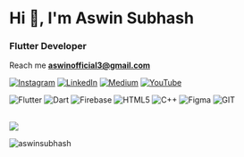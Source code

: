 <h1 align="left">Hi 👋, I'm Aswin Subhash</h1>
<h3 align="left">Flutter Developer</h3>

Reach me **aswinofficial3@gmail.com**

[![Instagram](https://img.shields.io/badge/Instagram-%23E4405F.svg?logo=Instagram&logoColor=white)](https://instagram.com/aswinsubhash_) [![LinkedIn](https://img.shields.io/badge/LinkedIn-%230077B5.svg?logo=linkedin&logoColor=white)](https://www.linkedin.com/in/aswin-subhash-flutter-developer/) [![Medium](https://img.shields.io/badge/Medium-12100E?logo=medium&logoColor=white)](https://medium.com/@@aswinsubhash3) [![YouTube](https://img.shields.io/badge/YouTube-%23FF0000.svg?logo=YouTube&logoColor=white)](https://www.youtube.com/channel/UCh5DJpojL7oLyz51gE8IevA) 


 ![Flutter](https://img.shields.io/badge/Flutter-%2302569B.svg?style=plastic&logo=Flutter&logoColor=white) ![Dart](https://img.shields.io/badge/dart-%230175C2.svg?style=plastic&logo=dart&logoColor=white)  ![Firebase](https://img.shields.io/badge/firebase-%23039BE5.svg?style=plastic&logo=firebase)  ![HTML5](https://img.shields.io/badge/html5-%23E34F26.svg?style=plastic&logo=html5&logoColor=white)  ![C++](https://img.shields.io/badge/c++-%2300599C.svg?style=plastic&logo=c%2B%2B&logoColor=white)	![Figma](https://img.shields.io/badge/figma-%23F24E1E.svg?style=plastic&logo=figma&logoColor=white) ![GIT](https://img.shields.io/badge/Git-fc6d26?style=plastic&logo=git&logoColor=white)

<br>![](https://github-readme-streak-stats.herokuapp.com/?user=aswinsubhash&theme=dark&hide_border=true)<br/> 

<!-- ![](https://quotes-github-readme.vercel.app/api?type=horizontal&theme=radical)-->

<!--![](https://github-readme-stats.vercel.app/api/top-langs/?username=aswinsubhash&theme=dark&hide_border=true&include_all_commits=true&count_private=true&layout=compact)-->

<p><img align="center" src="https://github-readme-streak-stats.herokuapp.com/?user=aswinsubhash&" alt="aswinsubhash" /></p>
